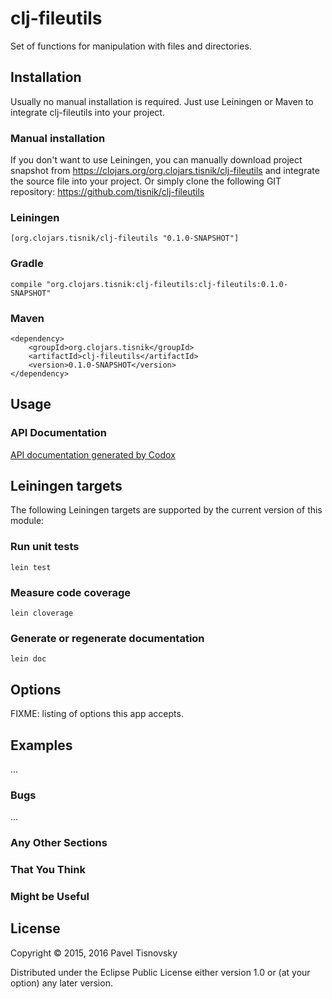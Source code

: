 # clj-fileutils

Set of functions for manipulation with files and directories.

## Installation

Usually no manual installation is required. Just use Leiningen or Maven to
integrate clj-fileutils into your project.

### Manual installation

If you don't want to use Leiningen, you can manually download project snapshot
from https://clojars.org/org.clojars.tisnik/clj-fileutils and integrate the
source file into your project. Or simply clone the following GIT repository:
https://github.com/tisnik/clj-fileutils

### Leiningen

    [org.clojars.tisnik/clj-fileutils "0.1.0-SNAPSHOT"]

### Gradle

    compile "org.clojars.tisnik:clj-fileutils:clj-fileutils:0.1.0-SNAPSHOT"

### Maven

    <dependency>
        <groupId>org.clojars.tisnik</groupId>
        <artifactId>clj-fileutils</artifactId>
        <version>0.1.0-SNAPSHOT</version>
    </dependency>

## Usage

### API Documentation

[API documentation generated by Codox](doc/index.html)

## Leiningen targets

The following Leiningen targets are supported by the current version of this module:

### Run unit tests

    lein test

### Measure code coverage

    lein cloverage

### Generate or regenerate documentation

    lein doc

## Options

FIXME: listing of options this app accepts.

## Examples

...

### Bugs

...

### Any Other Sections
### That You Think
### Might be Useful

## License

Copyright © 2015, 2016 Pavel Tisnovsky

Distributed under the Eclipse Public License either version 1.0 or (at your
option) any later version.

